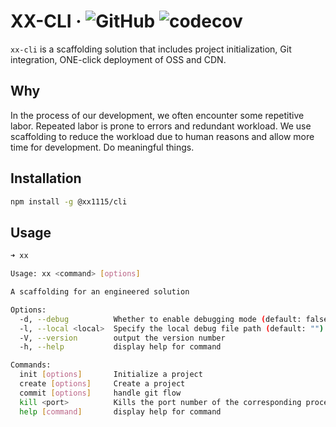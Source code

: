 # XX-CLI &middot; ![GitHub](https://img.shields.io/github/license/xx1115/cli) ![codecov](https://codecov.io/gh/xx1115/cli/branch/main/graph/badge.svg?token=SY0FKTCUBZ)

`xx-cli` is a scaffolding solution that includes project initialization, Git integration, ONE-click deployment of OSS and CDN.

## Why

In the process of our development, we often encounter some repetitive labor. Repeated labor is prone to errors and redundant workload. We use scaffolding to reduce the workload due to human reasons and allow more time for development. Do meaningful things.

## Installation
```bash
npm install -g @xx1115/cli
```

## Usage

```bash
➜ xx

Usage: xx <command> [options]

A scaffolding for an engineered solution

Options:
  -d, --debug          Whether to enable debugging mode (default: false)
  -l, --local <local>  Specify the local debug file path (default: "")
  -V, --version        output the version number
  -h, --help           display help for command

Commands:
  init [options]       Initialize a project
  create [options]     Create a project
  commit [options]     handle git flow
  kill <port>          Kills the port number of the corresponding process
  help [command]       display help for command
```


